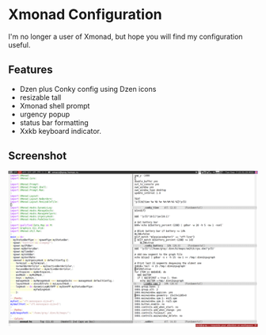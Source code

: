 # Xmonad Configuration

I'm no longer a user of Xmonad, but hope you will find my
configuration useful.

## Features

- Dzen plus Conky config using Dzen icons
- resizable tall
- Xmonad shell prompt
- urgency popup
- status bar formatting
- Xxkb keyboard indicator.

## Screenshot

![screenshot.png](screenshot.png "")
